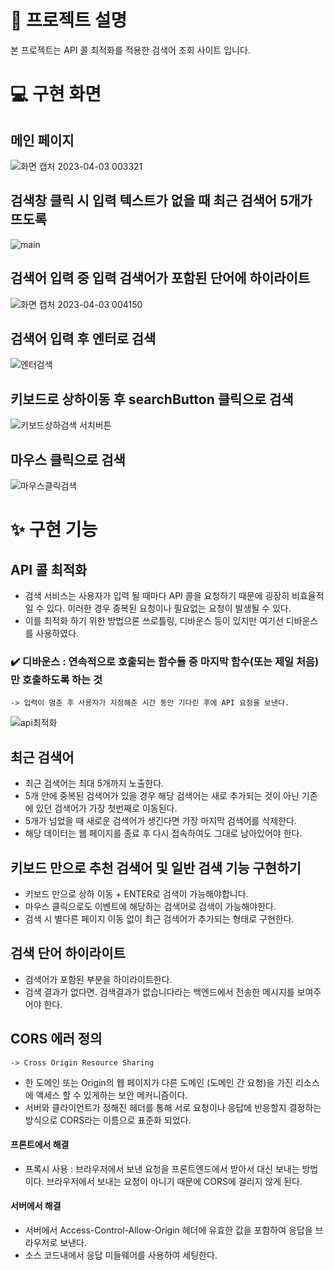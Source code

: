 # 📝 프로젝트 설명

본 프로젝트는 API 콜 최적화를 적용한 검색어 조회 사이트 입니다.

# 💻 구현 화면
## 메인 페이지
![화면 캡처 2023-04-03 003321](https://user-images.githubusercontent.com/110607164/229363200-320bc57c-4c29-4f12-ba81-f1d82bfddef3.png)

## 검색창 클릭 시 입력 텍스트가 없을 때 최근 검색어 5개가 뜨도록
![main](https://user-images.githubusercontent.com/110607164/229362999-85e80568-1c34-4c9d-84f4-14fd69e68d66.gif)

## 검색어 입력 중 입력 검색어가 포함된 단어에 하이라이트
![화면 캡처 2023-04-03 004150](https://user-images.githubusercontent.com/110607164/229363657-5f7f467a-8a16-476e-ad15-d94778b1cad0.png)

## 검색어 입력 후 엔터로 검색
![엔터검색](https://user-images.githubusercontent.com/110607164/229364548-1366fb29-a6a1-425b-81b6-d67fbc22ea1f.gif)

## 키보드로 상하이동 후 searchButton 클릭으로 검색
![키보드상하검색 서치버튼](https://user-images.githubusercontent.com/110607164/229364961-a938b2c9-08f0-4b6e-b619-8599453b55f4.gif)

## 마우스 클릭으로 검색
![마우스클릭검색](https://user-images.githubusercontent.com/110607164/229365084-a239e050-ea31-4ec4-a1bc-22748546c152.gif)


# ✨ 구현 기능
## API 콜 최적화
- 검색 서비스는 사용자가 입력 될 때마다 API 콜을 요청하기 때문에 굉장히 비효율적일 수 있다. 이러한 경우 중복된 요청이나 필요없는 요청이 발생될 수 있다.
- 이를 최적화 하기 위한 방법으론 쓰로틀링, 디바운스 등이 있지만 여기선 디바운스를 사용하였다.

### ✔️ 디바운스 : 연속적으로 호출되는 함수들 중 마지막 함수(또는 제일 처음)만 호출하도록 하는 것 
    -> 입력이 멈춘 후 사용자가 지정해준 시간 동안 기다린 후에 API 요청을 보낸다.
![api최적화](https://user-images.githubusercontent.com/110607164/229363965-e7d34190-9e3a-4b4c-85d6-3a57736ddea4.gif)

## 최근 검색어
- 최근 검색어는 최대 5개까지 노출한다.
- 5개 안에 중복된 검색어가 있을 경우 해당 검색어는 새로 추가되는 것이 아닌 기존에 있던 검색어가 가장 첫번째로 이동된다.
- 5개가 넘었을 때 새로운 검색어가 생긴다면 가장 마지막 검색어를 삭제한다.
- 해당 데이터는 웹 페이지를 종료 후 다시 접속하여도 그대로 남아있어야 한다.

## 키보드 만으로 추천 검색어 및 일반 검색 기능 구현하기
- 키보드 만으로 상하 이동 + ENTER로 검색이 가능해야합니다.
- 마우스 클릭으로도  이벤트에 해당하는 검색어로 검색이 가능해야한다.
- 검색 시 별다른 페이지 이동 없이 최근 검색어가 추가되는 형태로 구현한다.

## 검색 단어 하이라이트
- 검색어가 포함된 부분을 하이라이트한다.
- 검색 결과가 없다면. 검색결과가 없습니다라는 백엔드에서 전송한 메시지를 보여주어야 한다.

## CORS 에러 정의
    -> Cross Origin Resource Sharing
- 한 도메인 또는 Origin의 웹 페이지가 다른 도메인 (도메인 간 요청)을 가진 리소스에 액세스 할 수 있게하는 보안 메커니즘이다.
- 서버와 클라이언트가 정해진 헤더를 통해 서로 요청이나 응답에 반응할지 결정하는 방식으로 CORS라는 이름으로 표준화 되었다.

#### 프론트에서 해결
- 프록시 사용 : 브라우저에서 보낸 요청을 프론트엔드에서 받아서 대신 보내는 방법이다. 브라우저에서 보내는 요청이 아니기 때문에 CORS에 걸리지 않게 된다.

#### 서버에서 해결
- 서버에서 Access-Control-Allow-Origin 헤더에 유효한 값을 포함하여 응답을 브라우저로 보낸다.
- 소스 코드내에서 응답 미들웨어를 사용하여 세팅한다.
